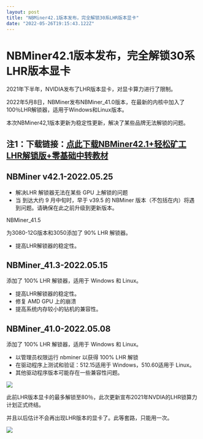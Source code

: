 ```yaml
---
layout: post
title: "NBMiner42.1版本发布，完全解锁30系LHR版本显卡"
date: "2022-05-26T19:15:43.122Z"
---
```

NBMiner42.1版本发布，完全解锁30系LHR版本显卡
==============================

2021年下半年，NVIDIA发布了LHR版本显卡，对显卡算力进行了限制。

2022年5月8日，NBMiner发布NBMiner\_41.0版本，在最新的内核中加入了100％LHR解锁器，适用于Windows和Linux版本。

本次NBMiner42,1版本更新为稳定性更新，解决了某些品牌无法解锁的问题。

注1：下载链接：[点此下载NBMiner42.1](https://link.zhihu.com/?target=https%3A//c1n.cn/InMa0)[+轻松矿工LHR解锁版+零基础中转教材](https://link.zhihu.com/?target=https%3A//pan.baidu.com/s/1Wy3sZuS5DNyXzlm4Ji4uVQ%3Fpwd%3D1234)
----------------------------------------------------------------------------------------------------------------------------------------------------------------------------------------------------

NBMiner v42.1-2022.05.25
------------------------

*   解决LHR 解锁器无法在某些 GPU 上解锁的问题
*   当 到达大约 9 月中旬时，早于 v39.5 的 NBMiner 版本（不包括在内）将遇到问题。请确保在此之前升级到更新版本。

NBMiner\_41.5

为3080-12G版本和3050添加了 90% LHR 解锁器。

*   提高LHR解锁器的稳定性。

NBMiner\_41.3-2022.05.15
------------------------

添加了 100% LHR 解锁器，适用于 Windows 和 Linux。

*   提高LHR解锁器的稳定性。
*   修复 AMD GPU 上的崩溃
*   提高系统内存较小的钻机的兼容性。

NBMiner\_41.0-2022.05.08
------------------------

添加了 100% LHR 解锁器，适用于 Windows 和 Linux。

*   以管理员权限运行 nbminer 以获得 100% LHR 解锁
*   在驱动程序上测试和验证：512.15适用于 Windows，510.60适用于 Linux。
*   其他驱动程序版本可能存在一些兼容性问题。

![](https://pic3.zhimg.com/80/v2-0d00621b06b02e317b8083de5f2052f2_720w.jpg)

此前LHR版本显卡的最多解锁至80％，此次更新宣布2021年NVDIA的LHR锁算力计划正式终结。

并且以后估计不会再出现LHR版本的显卡了。此等套路，只能用一次。

![](https://pic4.zhimg.com/80/v2-15925090985f6258c73d6c601a8cbf6b_720w.jpg)